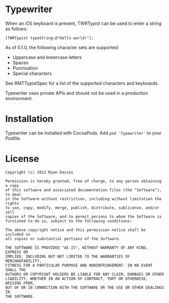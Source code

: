 Typewriter
==========

When an iOS keyboard is present, TWRTypist can be used to enter a string as follows:

    [TWRTypist typeString:@"Hello world!"];

As of 0.1.0, the following character sets are supported:
*  Uppercase and lowercase letters
*  Spaces
*  Punctuation
*  Special characters

See RMTTypistSpec for a list of the supported characters and keyboards.

Typewriter uses private APIs and should not be used in a production environment.

Installation
============

Typewriter can be installed with CocoaPods. Add `pod 'Typewriter'` to your Podfile.

License
=======

    Copyright (c) 2012 Ryan Davies
    
    Permission is hereby granted, free of charge, to any person obtaining a copy
    of this software and associated documentation files (the "Software"), to deal
    in the Software without restriction, including without limitation the rights
    to use, copy, modify, merge, publish, distribute, sublicense, and/or sell
    copies of the Software, and to permit persons to whom the Software is
    furnished to do so, subject to the following conditions:
    
    The above copyright notice and this permission notice shall be included in
    all copies or substantial portions of the Software.
    
    THE SOFTWARE IS PROVIDED "AS IS", WITHOUT WARRANTY OF ANY KIND, EXPRESS OR
    IMPLIED, INCLUDING BUT NOT LIMITED TO THE WARRANTIES OF MERCHANTABILITY,
    FITNESS FOR A PARTICULAR PURPOSE AND NONINFRINGEMENT. IN NO EVENT SHALL THE
    AUTHORS OR COPYRIGHT HOLDERS BE LIABLE FOR ANY CLAIM, DAMAGES OR OTHER
    LIABILITY, WHETHER IN AN ACTION OF CONTRACT, TORT OR OTHERWISE, ARISING FROM,
    OUT OF OR IN CONNECTION WITH THE SOFTWARE OR THE USE OR OTHER DEALINGS IN
    THE SOFTWARE.

